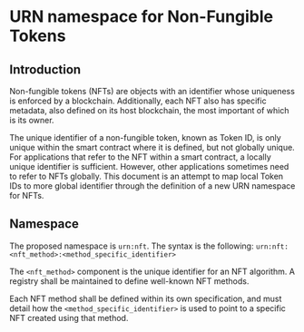 # URN namespace for Non-Fungible Tokens

## Introduction

Non-fungible tokens (NFTs) are objects with an identifier whose uniqueness is enforced by a blockchain. Additionally, each NFT also has specific metadata, also defined on its host blockchain, the most important of which is its owner.

The unique identifier of a non-fungible token, known as Token ID, is only unique within the smart contract where it is defined, but not globally unique. For applications that refer to the NFT within a smart contract, a locally unique identifier is sufficient. However, other applications sometimes need to refer to NFTs globally. This document is an attempt to map local Token IDs to more global identifier through the definition of a new URN namespace for NFTs.

## Namespace

The proposed namespace is `urn:nft`. The syntax is the following:
 `urn:nft:<nft_method>:<method_specific_identifier>`

The `<nft_method>` component is the unique identifier for an NFT algorithm. A registry shall be maintained to define well-known NFT methods.

Each NFT method shall be defined within its own specification, and must detail how the `<method_specific_identifier>` is used to point to a specific NFT created using that method.
